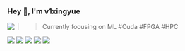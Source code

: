 ### Hey 👋, I'm v1xingyue

<img align="left" src="https://github-readme-stats.vercel.app/api?username=v1xingyue&show_icons=true&icon_color=805AD5&text_color=718096&bg_color=ffffff&hide_title=true" />


>> Currently focusing on ML #Cuda #FPGA #HPC

![](https://github-profile-summary-cards.vercel.app/api/cards/profile-details?username=v1xingyue&theme=github&hide_border=true&show_icons=true)
![](https://github-profile-summary-cards.vercel.app/api/cards/repos-per-language?username=v1xingyue&theme=github&hide_border=true&show_icons=true)
![](https://github-profile-summary-cards.vercel.app/api/cards/most-commit-language?username=v1xingyue&theme=github&hide_border=true&show_icons=true)
![](https://github-profile-summary-cards.vercel.app/api/cards/stats?username=v1xingyue&theme=github&hide_border=true&show_icons=true)
![](https://github-profile-summary-cards.vercel.app/api/cards/productive-time?username=v1xingyue&theme=github&hide_border=true&show_icons=true)
</div>
